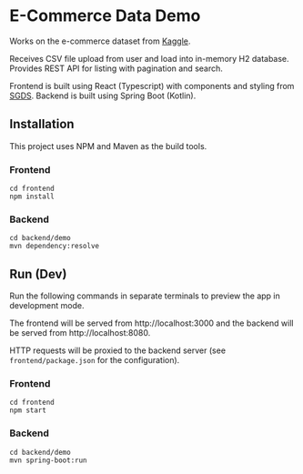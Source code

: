 # E-Commerce Data Demo

Works on the e-commerce dataset from [Kaggle](https://www.kaggle.com/carrie1/ecommerce-data/download).

Receives CSV file upload from user and load into in-memory H2 database. Provides REST API for listing with pagination and search.

Frontend is built using React (Typescript) with components and styling from [SGDS](https://www.designsystem.tech.gov.sg/). Backend is built using Spring Boot (Kotlin).

## Installation

This project uses NPM and Maven as the build tools.

### Frontend

```
cd frontend
npm install
```

### Backend

```
cd backend/demo
mvn dependency:resolve
```

## Run (Dev)

Run the following commands in separate terminals to preview the app in development mode.

The frontend will be served from http://localhost:3000 and the backend will be served from http://localhost:8080.

HTTP requests will be proxied to the backend server (see `frontend/package.json` for the configuration).

### Frontend

```
cd frontend
npm start
```

### Backend

```
cd backend/demo
mvn spring-boot:run
```

